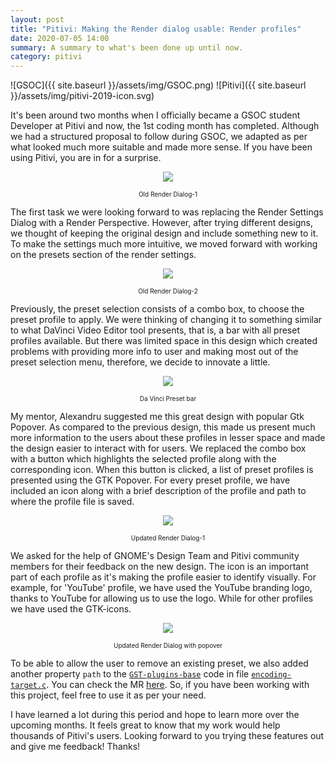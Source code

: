 ```yaml
---
layout: post
title: "Pitivi: Making the Render dialog usable: Render profiles"
date: 2020-07-05 14:00
summary: A summary to what's been done up until now.
category: pitivi
---
```

![GSOC]({{ site.baseurl }}/assets/img/GSOC.png) ![Pitivi]({{ site.baseurl }}/assets/img/pitivi-2019-icon.svg)

It's been around two months when I officially became a GSOC student Developer at Pitivi and now, the 1st coding month has completed. Although we had a structured proposal to follow during GSOC, we adapted as per what looked much more suitable and made more sense. If you have been using Pitivi, you are in for a surprise.

<p align="center">
    <img src="{{ site.baseurl }}/assets/img/render-dialog-old.png">
    <p style="font-size: 10px;" align="center"> Old Render Dialog-1</p>
</p>

The first task we were looking forward to was replacing the Render Settings Dialog with a Render Perspective. However, after trying different designs, we thought of keeping the original design and include something new to it. To make the settings much more intuitive, we moved forward with working on the presets section of the render settings.

<p align="center">
    <img src="{{ site.baseurl }}/assets/img/render-dialog-old2.png">
    <p style="font-size: 10px;" align="center"> Old Render Dialog-2</p>
</p>

Previously, the preset selection consists of a combo box, to choose the preset profile to apply. We were thinking of changing it to something similar to what DaVinci Video Editor tool presents, that is, a bar with all preset profiles available. But there was limited space in this design which created problems with providing more info to user and making most out of the preset selection menu, therefore, we decide to innovate a little.

<p align="center">
    <img src="{{ site.baseurl }}/assets/img/davinci-presets.png">
    <p style="font-size: 10px;" align="center"> Da Vinci Preset bar</p>
</p>

My mentor, Alexandru suggested me this great design with popular Gtk Popover. As compared to the previous design, this made us present much more information to the users about these profiles in lesser space and made the design easier to interact with for users. We replaced the combo box with a button which highlights the selected profile along with the corresponding icon. When this button is clicked, a list of preset profiles is presented using the GTK Popover. For every preset profile, we have included an icon along with a brief description of the profile and path to where the profile file is saved.

<p align="center">
    <img src="{{ site.baseurl }}/assets/img/render-dialog-new1.png">
    <p style="font-size: 10px;" align="center"> Updated Render Dialog-1</p>
</p>

We asked for the help of GNOME's Design Team and Pitivi community members for their feedback on the new design. The icon is an important part of each profile as it's making the profile easier to identify visually. For example, for 'YouTube' profile, we have used the YouTube branding logo, thanks to YouTube for allowing us to use the logo. While for other profiles we have used the GTK-icons.

<p align="center">
    <img src="{{ site.baseurl }}/assets/img/render-dialog-new2.png">
    <p style="font-size: 10px;" align="center"> Updated Render Dialog with popover</p>
</p>

To be able to allow the user to remove an existing preset, we also added another property `path` to the [`GST-plugins-base`](https://gitlab.freedesktop.org/gstreamer/gst-plugins-base/) code in file [`encoding-target.c`](https://gitlab.freedesktop.org/gstreamer/gst-plugins-base/-/blob/master/gst-libs/gst/pbutils/encoding-target.c). You can check the MR [here](https://gitlab.freedesktop.org/gstreamer/gst-plugins-base/-/merge_requests/714). So, if you have been working with this project, feel free to use it as per your need.

I have learned a lot during this period and hope to learn more over the upcoming months. It feels great to know that my work would help thousands of Pitivi's users. Looking forward to you trying these features out and give me feedback! Thanks!